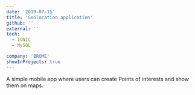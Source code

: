 ```yaml
---
date: '2019-07-15'
title: 'Geolocation application'
github: ''
external: ''
tech:
  - IONIC
  - MySQL

company: 'BROME'
showInProjects: true
---
```


A simple mobile app where users can create Points of interests and show them on maps.
